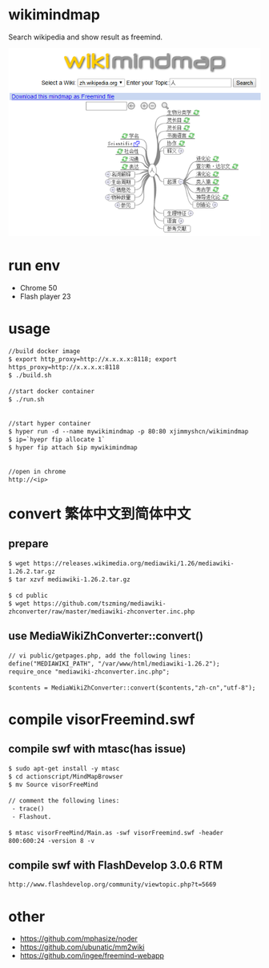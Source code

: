 wikimindmap
========================================

Search wikipedia and show result as freemind.

![](screenshot.png)

# run env
- Chrome 50
- Flash player 23

# usage
```
//build docker image
$ export http_proxy=http://x.x.x.x:8118; export https_proxy=http://x.x.x.x:8118
$ ./build.sh

//start docker container
$ ./run.sh


//start hyper container
$ hyper run -d --name mywikimindmap -p 80:80 xjimmyshcn/wikimindmap
$ ip=`hyepr fip allocate 1`
$ hyper fip attach $ip mywikimindmap


//open in chrome
http://<ip>
```

# convert 繁体中文到简体中文

## prepare
```
$ wget https://releases.wikimedia.org/mediawiki/1.26/mediawiki-1.26.2.tar.gz
$ tar xzvf mediawiki-1.26.2.tar.gz

$ cd public
$ wget https://github.com/tszming/mediawiki-zhconverter/raw/master/mediawiki-zhconverter.inc.php
```

## use MediaWikiZhConverter::convert()
```
// vi public/getpages.php, add the following lines:
define("MEDIAWIKI_PATH", "/var/www/html/mediawiki-1.26.2");
require_once "mediawiki-zhconverter.inc.php";

$contents = MediaWikiZhConverter::convert($contents,"zh-cn","utf-8");
```


# compile visorFreemind.swf

## compile swf with mtasc(has issue)
```
$ sudo apt-get install -y mtasc
$ cd actionscript/MindMapBrowser
$ mv Source visorFreeMind

// comment the following lines:
 - trace()
 - Flashout.

$ mtasc visorFreeMind/Main.as -swf visorFreemind.swf -header 800:600:24 -version 8 -v
```

## compile swf with FlashDevelop 3.0.6 RTM
```
http://www.flashdevelop.org/community/viewtopic.php?t=5669
```

# other

- https://github.com/mphasize/noder
- https://github.com/ubunatic/mm2wiki
- https://github.com/ingee/freemind-webapp
